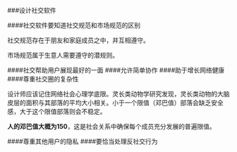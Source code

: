 ###设计社交软件

####社交软件要知道社交规范和市场规范的区别

社交规范存在于朋友和家庭成员之中，并互相遵守。

市场规范属于生意人需要遵守的潜规则。

####社交帮助用户展现最好的一面
####允许简单协作
####助于增长网络健康
####尊重社交圈的复杂性

设计师应该记住网络社会心理学底限。灵长类动物学研究发现，灵长类动物的大脑皮层的面积与其部落的平均大小相关。小于一个限值（邓巴值）部落会缺乏安全感，大于这个限值部落则会不稳定。

**人的邓巴值大概为150**，这是社会关系中确保每个成员充分发展的普遍限值。

####尊重其他用户的隐私
####要恰当处理反社交行为


